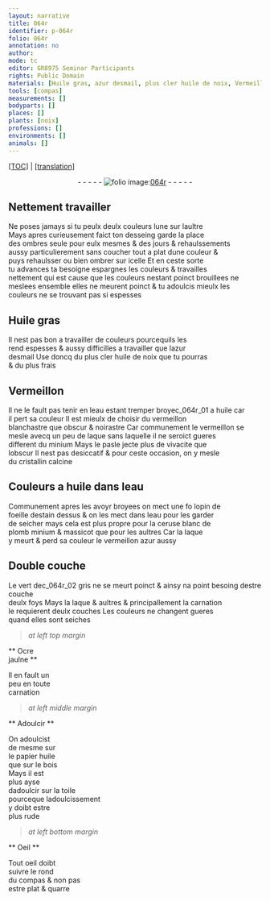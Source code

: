 ```yaml
---
layout: narrative
title: 064r
identifier: p-064r
folio: 064r
annotation: no
author:
mode: tc
editor: GR8975 Seminar Participants
rights: Public Domain
materials: [Huile gras, azur desmail, plus cler huile de noix, Vermeillon, eau, huile, vermeillon, laque, minium, cristallin calcine, foeille destain, ceruse blanc de plomb, massicot, vermeillon azur, vert dec_064r_02 gris, Ocre jaulne, papier huile, bois, toile]
tools: [compas]
measurements: []
bodyparts: []
places: []
plants: [noix]
professions: []
environments: []
animals: []
---
```


 <p><a href="{{ site.baseurl }}/diplomatic/">[TOC]</a> | <a href="{{ site.baseurl }}/texts/p-064r_tl/" target="_blank">[translation]</a></p><div class="folio" align="center">- - - - - <a href="http://gallica.bnf.fr/ark:/12148/btv1b10500001g/f133.image" target="_blank"><img src="https://cu-mkp.github.io/2017-workshop-edition/assets/photo-icon.png" alt="folio image: " style="display:inline-block; margin-bottom:-3px;"/>064r</a> - - - - - </div>  
  

## Nettement travailler

 
Ne poses jamays si tu peulx deulx couleurs lune sur laultre<br/> Mays apres curieusem<span class="exp">ent</span> faict ton desseing garde la place<br/> des ombres seule pour eulx mesmes & des jours & rehaulssements<br/> aussy particulierement sans coucher tout a plat dune couleur &<br/> puys rehaulsser ou bien ombrer sur icelle Et en ceste sorte<br/> tu advances ta besoigne espargnes les couleurs & travailles<br/> nettem<span class="exp">ent</span> qui est cause que les couleurs nestant poinct brouillees ne<br/> meslees ensemble elles ne meurent poinct & tu adoulcis mieulx les<br/> couleurs ne se trouvant pas si espesses
 
 
  

## <span class="m">Huile gras</span>

 
Il nest pas bon a travailler de couleurs pourcequils les<br/> rend espesses & aussy difficilles a travailler que l<span class="m">azur<br/> desmail</span> Use doncq du <span class="m">plus cler huile de <span class="pa">noix</span></span> que tu pourras<br/> & du plus frais
 
 
  

## <span class="m">Vermeillon</span>

 
Il ne le fault pas tenir en l<span class="m">eau</span> estant <span class="del">tremper</span> <span class="add">broye</span>c_064r_01 a <span class="m">huile</span> car<br/> il pert sa couleur Il est mieulx de choisir du <span class="m">vermeillon</span><br/> blanchastre que obscur & noirastre Car co<span class="exp">mmun</span>em<span class="exp">ent</span> le <span class="m">vermeillon</span> se<br/> mesle avecq un peu de <span class="m">laque</span> sans laquelle il ne seroict gueres<br/> different du <span class="m">minium</span> Mays le pasle jecte plus de vivacite que<br/> lobscur Il nest pas desiccatif & pour ceste occasion, on y mesle<br/> du <span class="m">cristallin calcine</span>
 
 
  

## Couleurs a <span class="m">huile</span> dans l<span class="m">eau</span>

 
Communem<span class="exp">ent</span> apres les avoyr broyees on mect une <span class="del">fo</span> lopin de<br/> <span class="m">foeille destain</span> dessus & on les mect dans l<span class="m">eau</span> pour les garder<br/> de seicher mays cela est plus propre pour la <span class="m">ceruse blanc de<br/> plomb</span> <span class="m">minium</span> & <span class="m">massicot</span> que pour les aultres Car la <span class="m">laque</span><br/> y meurt & perd sa couleur le <span class="m">vermeillon azur</span> aussy
 
 
  

## Double couche

 
Le <span class="m">vert <span class="add">dec_064r_02 gris</span></span> ne se meurt poinct & ainsy na point besoing destre couche<br/> deulx foys Mays la <span class="m">laque</span> & aultres & principallem<span class="exp">ent</span> la carnation<br/> <span class="del">le</span> requierent deulx couches Les couleurs ne changent gueres<br/> quand elles sont seiches
 
 
> *at left top margin*
> 
> 
>    

** <span class="m">Ocre<br/> jaulne</span> **

 
 Il en fault un<br/> peu en toute<br/> carnation
 
 
> *at left middle margin*
> 
> 
>    

** Adoulcir **

 
 On adoulcist<br/> de mesme sur<br/> le <span class="m">papier huile</span><br/> que sur le <span class="m">bois</span><br/> Mays il est<br/> plus ayse<br/> dadoulcir sur la <span class="m">toile</span><br/> pourceque ladoulcissement<br/> y doibt estre<br/> plus rude
 
 
> *at left bottom margin*
> 
> 
>    

** Oeil **

 
 Tout oeil doibt<br/> suivre le rond<br/> du <span class="tl">compas</span> & non pas<br/> estre plat & quarre
 
 